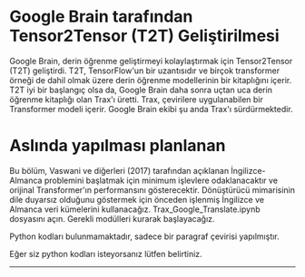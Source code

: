 # Google Brain tarafından Tensor2Tensor (T2T) Geliştirilmesi

Google Brain, derin öğrenme geliştirmeyi kolaylaştırmak için Tensor2Tensor (T2T) geliştirdi. T2T, TensorFlow'un bir uzantısıdır ve birçok transformer örneği de dahil olmak üzere derin öğrenme modellerinin bir kitaplığını içerir. 
T2T iyi bir başlangıç olsa da, Google Brain daha sonra uçtan uca derin öğrenme kitaplığı olan Trax'ı üretti. Trax, çevirilere uygulanabilen bir Transformer modeli içerir. Google Brain ekibi şu anda Trax'ı sürdürmektedir.

# Aslında yapılması planlanan 
Bu bölüm, Vaswani ve diğerleri (2017) tarafından açıklanan İngilizce-Almanca problemini başlatmak için minimum işlevlere odaklanacaktır ve orijinal Transformer'ın performansını gösterecektir. 
Dönüştürücü mimarisinin dile duyarsız olduğunu göstermek için önceden işlenmiş İngilizce ve Almanca veri kümelerini kullanacağız. 
Trax_Google_Translate.ipynb dosyasını açın. 
Gerekli modülleri kurarak başlayacağız.

Python kodları bulunmamaktadır, sadece bir paragraf çevirisi yapılmıştır. 

Eğer siz python kodları isteyorsanız lütfen belirtiniz.

---

